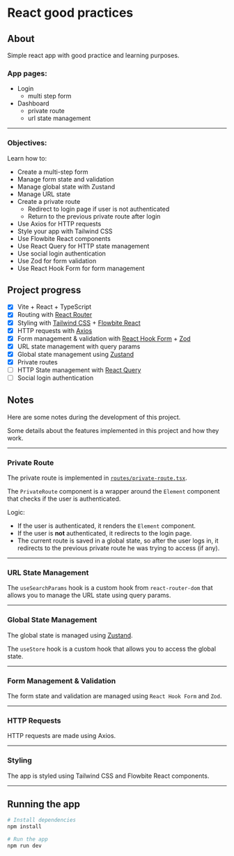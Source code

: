 # React good practices

## About

Simple react app with good practice and learning purposes.

### App pages:

- Login
  - multi step form
- Dashboard
  - private route
  - url state management

---

### Objectives:

Learn how to:

- Create a multi-step form
- Manage form state and validation
- Manage global state with Zustand
- Manage URL state
- Create a private route
  - Redirect to login page if user is not authenticated
  - Return to the previous private route after login
- Use Axios for HTTP requests
- Style your app with Tailwind CSS
- Use Flowbite React components
- Use React Query for HTTP state management
- Use social login authentication
- Use Zod for form validation
- Use React Hook Form for form management

## Project progress

- [x] Vite + React + TypeScript
- [x] Routing with [React Router](https://reactrouter.com/en/main)
- [x] Styling with [Tailwind CSS](https://tailwindcss.com/) + [Flowbite React](https://www.flowbite-react.com/)
- [x] HTTP requests with [Axios](https://axios-http.com/)
- [x] Form management & validation with [React Hook Form](https://react-hook-form.com/) + [Zod](https://zod.dev/)
- [x] URL state management with query params
- [x] Global state management using [Zustand](https://zustand-demo.pmnd.rs/)
- [x] Private routes
- [ ] HTTP State management with [React Query](https://tanstack.com/query/latest)
- [ ] Social login authentication

## Notes

Here are some notes during the development of this project.

Some details about the features implemented in this project and how they work.

---

### Private Route

The private route is implemented in [`routes/private-route.tsx`](src/routes/private-route.tsx).

The `PrivateRoute` component is a wrapper around the `Element` component that checks if the user is authenticated.

Logic:
- If the user is authenticated, it renders the `Element` component.
- If the user is **not** authenticated, it redirects to the login page.
- The current route is saved in a global state, so after the user logs in, it redirects to the previous private route he was trying to access (if any).

---

### URL State Management

The `useSearchParams` hook is a custom hook from `react-router-dom` that allows you to manage the URL state using query params.

---

### Global State Management

The global state is managed using [Zustand](https://zustand-demo.pmnd.rs/).

The `useStore` hook is a custom hook that allows you to access the global state.

---

### Form Management & Validation

The form state and validation are managed using `React Hook Form` and `Zod`.

---

### HTTP Requests

HTTP requests are made using Axios.

---

### Styling

The app is styled using Tailwind CSS and Flowbite React components.

---

## Running the app

```bash
# Install dependencies
npm install

# Run the app
npm run dev
```

